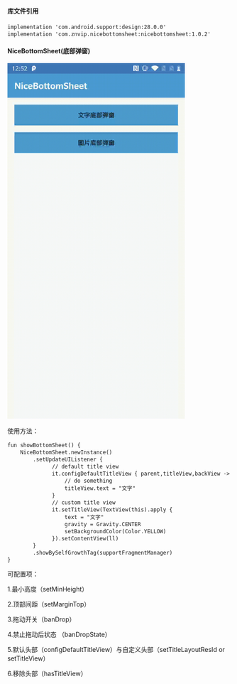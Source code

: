 #### 库文件引用

```
implementation 'com.android.support:design:28.0.0'
implementation 'com.znvip.nicebottomsheet:nicebottomsheet:1.0.2'
```

#### NiceBottomSheet(底部弹窗)

<img src="images/nicebottomsheet.gif" width="400"/>

使用方法：

```
fun showBottomSheet() {
    NiceBottomSheet.newInstance()
        .setUpdateUIListener {
              // default title view
              it.configDefaultTitleView { parent,titleView,backView ->
                  // do something
                  titleView.text = "文字"
              }
              // custom title view
              it.setTitleView(TextView(this).apply {
                  text = "文字"
                  gravity = Gravity.CENTER
                  setBackgroundColor(Color.YELLOW)
              }).setContentView(ll)
        }
        .showBySelfGrowthTag(supportFragmentManager)
}
```

可配置项：

1.最小高度（setMinHeight）

2.顶部间距（setMarginTop）

3.拖动开关（banDrop）

4.禁止拖动后状态 （banDropState）

5.默认头部（configDefaultTitleView）与自定义头部（setTitleLayoutResId or setTitleView）

6.移除头部（hasTitleView）